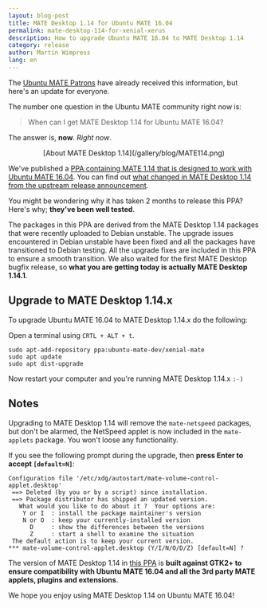 ```yaml
---
layout: blog-post
title: MATE Desktop 1.14 for Ubuntu MATE 16.04
permalink: mate-desktop-114-for-xenial-xerus
description: How to upgrade Ubuntu MATE 16.04 to MATE Desktop 1.14
category: release
author: Martin Wimpress
lang: en
---
```


The [Ubuntu MATE Patrons](https://www.patreon.com/ubuntu_mate) have already 
received this information, but here's an update for everyone.

The number one question in the Ubuntu MATE community right now is:

> When can I get MATE Desktop 1.14 for Ubuntu MATE 16.04?

The answer is, **now**. *Right now*.

<p align="center">
[About MATE Desktop 1.14](/gallery/blog/MATE114.png)

We've published a [PPA containing MATE 1.14 that is 
designed to work with Ubuntu MATE 16.04](https://launchpad.net/~ubuntu-mate-dev/+archive/ubuntu/xenial-mate).
You can find out [what changed in MATE Desktop 1.14 from the upstream release announcement](http://mate-desktop.org/blog/2016-04-08-mate-1-14-released/).

You might be wondering why it has taken 2 months to release this PPA? Here's 
why; **they've been well tested**.

The packages in this PPA are derived from the MATE Desktop 1.14 packages that 
were recently uploaded to Debian unstable. The upgrade issues encountered in 
Debian unstable have been fixed and all the packages have transitioned to 
Debian testing. All the upgrade fixes are included in this PPA to ensure a 
smooth transition. We also waited for the first MATE Desktop bugfix release, so 
**what you are getting today is actually MATE Desktop 1.14.1**.

## Upgrade to MATE Desktop 1.14.x

To upgrade Ubuntu MATE 16.04 to MATE Desktop 1.14.x do the following:

Open a terminal using `CRTL + ALT + t`.

    sudo apt-add-repository ppa:ubuntu-mate-dev/xenial-mate
    sudo apt update
    sudo apt dist-upgrade

Now restart your computer and you're running MATE Desktop 1.14.x `:-)`

## Notes

Upgrading to MATE Desktop 1.14 will remove the `mate-netspeed` packages, but 
don't be alarmed, the NetSpeed applet is now included in the `mate-applets` 
package. You won't loose any functionality.

If you see the following prompt during the upgrade, then **press Enter to accept `[default=N]`**:

    Configuration file '/etc/xdg/autostart/mate-volume-control-applet.desktop'
     ==> Deleted (by you or by a script) since installation.
     ==> Package distributor has shipped an updated version.
       What would you like to do about it ?  Your options are:
        Y or I  : install the package maintainer's version
        N or O  : keep your currently-installed version
          D     : show the differences between the versions
          Z     : start a shell to examine the situation
     The default action is to keep your current version.
    *** mate-volume-control-applet.desktop (Y/I/N/O/D/Z) [default=N] ?

The version of MATE Desktop 1.14 in [this PPA](https://launchpad.net/~ubuntu-mate-dev/+archive/ubuntu/xenial-mate)
is  **built against GTK2+ to ensure compatibility with Ubuntu MATE 16.04
and all the 3rd party MATE applets, plugins and extensions**.


We hope you enjoy using MATE Desktop 1.14 on Ubuntu MATE 16.04!
